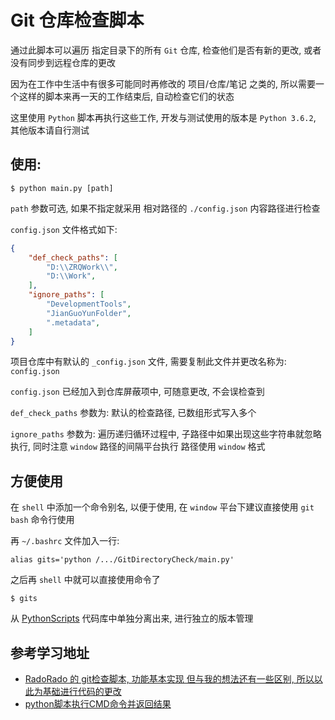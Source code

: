# Git 仓库检查脚本

通过此脚本可以遍历 指定目录下的所有 `Git` 仓库, 检查他们是否有新的更改, 或者没有同步到远程仓库的更改

因为在工作中生活中有很多可能同时再修改的 项目/仓库/笔记 之类的, 所以需要一个这样的脚本来再一天的工作结束后, 自动检查它们的状态

这里使用 `Python` 脚本再执行这些工作, 开发与测试使用的版本是 `Python 3.6.2`, 其他版本请自行测试

## 使用:
```shell
$ python main.py [path]
```

`path` 参数可选, 如果不指定就采用 相对路径的 `./config.json` 内容路径进行检查

`config.json` 文件格式如下:
```json
{
    "def_check_paths": [
        "D:\\ZRQWork\\",
        "D:\\Work",
    ],
    "ignore_paths": [
        "DevelopmentTools",
        "JianGuoYunFolder",
        ".metadata",
    ]
}
```

项目仓库中有默认的 `_config.json` 文件, 需要复制此文件并更改名称为: `config.json`

`config.json` 已经加入到仓库屏蔽项中, 可随意更改, 不会误检查到

`def_check_paths` 参数为: 默认的检查路径, 已数组形式写入多个

`ignore_paths` 参数为: 遍历递归循环过程中, 子路径中如果出现这些字符串就忽略执行, 同时注意 `window` 路径的间隔平台执行 路径使用 `window` 格式

## 方便使用
在 `shell` 中添加一个命令别名, 以便于使用, 在 `window` 平台下建议直接使用 `git bash` 命令行使用

再 `~/.bashrc` 文件加入一行:
```shell
alias gits='python /.../GitDirectoryCheck/main.py'
```

之后再 `shell` 中就可以直接使用命令了

```shell
$ gits
```

从 [PythonScripts](https://github.com/YellowTulipShow/PythonScripts) 代码库中单独分离出来, 进行独立的版本管理

## 参考学习地址
* [RadoRado 的 git检查脚本, 功能基本实现 但与我的想法还有一些区别, 所以以此为基础进行代码的更改](https://github.com/RadoRado/Statuser)
* [python脚本执行CMD命令并返回结果](https://blog.csdn.net/xgh1951/article/details/85244272)
